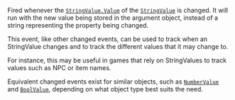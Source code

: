 Fired whenever the [`StringValue.Value`](https://create.roblox.com/docs/reference/engine/classes/StringValue#Value) of the [`StringValue`](https://create.roblox.com/docs/reference/engine/classes/StringValue) is
changed. It will run with the new value being stored in the argument
object, instead of a string representing the property being changed.

This event, like other changed events, can be used to track when an
StringValue changes and to track the different values that it may change
to.

For instance, this may be useful in games that rely on StringValues to
track values such as NPC or item names.

Equivalent changed events exist for similar objects, such as
[`NumberValue`](https://create.roblox.com/docs/reference/engine/classes/NumberValue) and [`BoolValue`](https://create.roblox.com/docs/reference/engine/classes/BoolValue), depending on what object type
best suits the need.